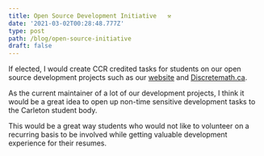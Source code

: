```yaml
---
title: Open Source Development Initiative   ⚒️
date: '2021-03-02T00:28:48.777Z'
type: post
path: /blog/open-source-initiative
draft: false
---
```

If elected, I would create CCR credited tasks for students on our open source  development projects such as our [website](ccss.carleton.ca) and [Discretemath.ca](http://ccss.carleton.ca/). 

As the current maintainer of a lot of our development projects, I think it would be a great idea to open up non-time sensitive development tasks to the Carleton student body. 

This would be a great way students who would not like to volunteer on a recurring basis to be involved while getting valuable development experience for their resumes. 